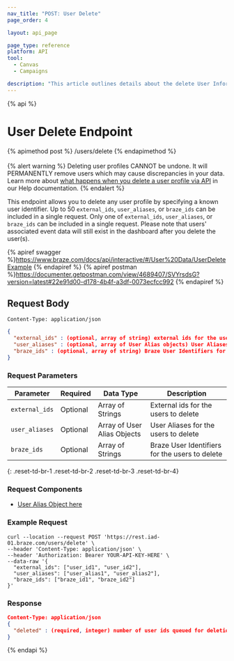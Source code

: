 ```yaml
---
nav_title: "POST: User Delete"
page_order: 4

layout: api_page

page_type: reference
platform: API
tool:
  - Canvas
  - Campaigns

description: "This article outlines details about the delete User Information Braze endpoint."
---
```

{% api %}
# User Delete Endpoint
{% apimethod post %}
/users/delete
{% endapimethod %}
<br><br>
{% alert warning %}
Deleting user profiles CANNOT be undone. It will PERMANENTLY remove users which may cause discrepancies in your data. Learn more about [what happens when you delete a user profile via API]({{site.baseurl}}/help/help_articles/api/delete_user/) in our Help documentation.
{% endalert %}

This endpoint allows you to delete any user profile by specifying a known user identifier. Up to 50 `external_ids`, `user_aliases`, or `braze_ids` can be included in a single request. Only one of `external_ids`, `user_aliases`, or `braze_ids` can be included in a single request. Please note that users' associated event data will still exist in the dashboard after you delete the user(s).

{% apiref swagger %}https://www.braze.com/docs/api/interactive/#/User%20Data/UserDeleteExample {% endapiref %}
{% apiref postman %}https://documenter.getpostman.com/view/4689407/SVYrsdsG?version=latest#22e91d00-d178-4b4f-a3df-0073ecfcc992 {% endapiref %}

## Request Body

```
Content-Type: application/json
```

```json
{
  "external_ids" : (optional, array of string) external ids for the users to delete,
  "user_aliases" : (optional, array of User Alias objects) User Aliases for the users to delete,
  "braze_ids" : (optional, array of string) Braze User Identifiers for the users to delete
}
```
### Request Parameters

| Parameter | Required | Data Type | Description |
| --------- | ---------| --------- | ----------- |
| `external_ids` | Optional | Array of Strings | External ids for the users to delete |
| `user_aliases` | Optional | Array of User Alias Objects | User Aliases for the users to delete |
| `braze_ids` | Optional | Array of Strings | Braze User Identifiers for the users to delete |
{: .reset-td-br-1 .reset-td-br-2 .reset-td-br-3  .reset-td-br-4}

### Request Components
- [User Alias Object here]({{site.baseurl}}/api/objects_filters/user_alias_object/)

### Example Request
```
curl --location --request POST 'https://rest.iad-01.braze.com/users/delete' \
--header 'Content-Type: application/json' \
--header 'Authorization: Bearer YOUR-API-KEY-HERE' \
--data-raw '{
  "external_ids": ["user_id1", "user_id2"],
  "user_aliases": ["user_alias1", "user_alias2"],
  "braze_ids": ["braze_id1", "braze_id2"]
}'
```

### Response

```json
Content-Type: application/json
{
  "deleted" : (required, integer) number of user ids queued for deletion
}
```
{% endapi %}


[1]: {{site.baseurl}}/developer_guide/rest_api/basics/#endpoints
[6]: {{site.baseurl}}/developer_guide/platform_wide/analytics_overview/#arrays
[15]: {{site.baseurl}}/user_guide/data_and_analytics/user_data_collection/overview/#user-data-collection
[16]: #not-used-app
[17]: http://en.wikipedia.org/wiki/ISO_3166-1 "ISO-3166-1 codes"
[21]: http://docs.python-requests.org/en/latest/ "Requests"
[22]: https://rubygems.org/gems/multi_json "multiJSON"
[23]: https://rubygems.org/gems/rest-client "Rest Client"
[24]: http://en.wikipedia.org/wiki/List_of_ISO_639-1_codes "ISO-639-1 codes"
[26]: https://en.wikipedia.org/wiki/List_of_tz_database_time_zones
[27]: {{site.baseurl}}/developer_guide/rest_api/user_data/#braze-user-profile-fields

